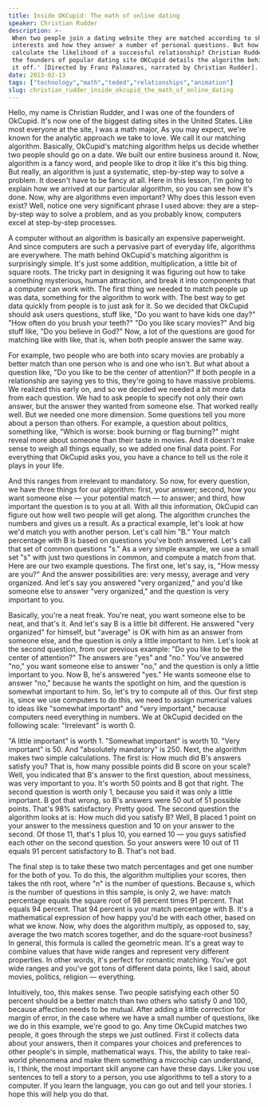 ```yaml
---
title: Inside OKCupid: The math of online dating
speaker: Christian Rudder
description: >-
 When two people join a dating website they are matched according to shared
 interests and how they answer a number of personal questions. But how do sites
 calculate the likelihood of a successful relationship? Christian Rudder one of
 the founders of popular dating site OKCupid details the algorithm behind 'hitting
 it off.' [Directed by Franz Palomares, narrated by Christian Rudder].
date: 2013-02-13
tags: ["technology","math","teded","relationships","animation"]
slug: christian_rudder_inside_okcupid_the_math_of_online_dating
---
```


Hello, my name is Christian Rudder, and I was one of the founders of OkCupid. It's now one
of the biggest dating sites in the United States. Like most everyone at the site, I was a
math major, As you may expect, we're known for the analytic approach we take to love. We
call it our matching algorithm. Basically, OkCupid's matching algorithm helps us decide
whether two people should go on a date. We built our entire business around it. Now,
algorithm is a fancy word, and people like to drop it like it's this big thing. But
really, an algorithm is just a systematic, step-by-step way to solve a problem. It doesn't
have to be fancy at all. Here in this lesson, I'm going to explain how we arrived at our
particular algorithm, so you can see how it's done. Now, why are algorithms even
important? Why does this lesson even exist? Well, notice one very significant phrase I
used above: they are a step-by-step way to solve a problem, and as you probably know,
computers excel at step-by-step processes.

A computer without an algorithm is basically an expensive paperweight. And since computers
are such a pervasive part of everyday life, algorithms are everywhere. The math behind
OkCupid's matching algorithm is surprisingly simple. It's just some addition,
multiplication, a little bit of square roots. The tricky part in designing it was figuring
out how to take something mysterious, human attraction, and break it into components that
a computer can work with. The first thing we needed to match people up was data, something
for the algorithm to work with. The best way to get data quickly from people is to just
ask for it. So we decided that OkCupid should ask users questions, stuff like, "Do you
want to have kids one day?" "How often do you brush your teeth?" "Do you like scary
movies?" And big stuff like, "Do you believe in God?" Now, a lot of the questions are good
for matching like with like, that is, when both people answer the same
way.

For example, two people who are both into scary movies are probably a better match than
one person who is and one who isn't. But what about a question like, "Do you like to be
the center of attention?" If both people in a relationship are saying yes to this, they're
going to have massive problems. We realized this early on, and so we decided we needed a
bit more data from each question. We had to ask people to specify not only their own
answer, but the answer they wanted from someone else. That worked really well. But we
needed one more dimension. Some questions tell you more about a person than others. For
example, a question about politics, something like, "Which is worse: book burning or flag
burning?" might reveal more about someone than their taste in movies. And it doesn't make
sense to weigh all things equally, so we added one final data point. For everything that
OkCupid asks you, you have a chance to tell us the role it plays in your
life.

And this ranges from irrelevant to mandatory. So now, for every question, we have three
things for our algorithm: first, your answer; second, how you want someone else — your
potential match — to answer; and third, how important the question is to you at all. With
all this information, OkCupid can figure out how well two people will get along. The
algorithm crunches the numbers and gives us a result. As a practical example, let's look
at how we'd match you with another person. Let's call him "B." Your match percentage with
B is based on questions you've both answered. Let's call that set of common questions "s."
As a very simple example, we use a small set "s" with just two questions in common, and
compute a match from that. Here are our two example questions. The first one, let's say,
is, "How messy are you?" And the answer possibilities are: very messy, average and very
organized. And let's say you answered "very organized," and you'd like someone else to
answer "very organized," and the question is very important to you.

Basically, you're a neat freak. You're neat, you want someone else to be neat, and that's
it. And let's say B is a little bit different. He answered "very organized" for himself,
but "average" is OK with him as an answer from someone else, and the question is only a
little important to him. Let's look at the second question, from our previous example: "Do
you like to be the center of attention?" The answers are "yes" and "no." You've answered
"no," you want someone else to answer "no," and the question is only a little important to
you. Now B, he's answered "yes." He wants someone else to answer "no," because he wants
the spotlight on him, and the question is somewhat important to him. So, let's try to
compute all of this. Our first step is, since we use computers to do this, we need to
assign numerical values to ideas like "somewhat important" and "very important," because
computers need everything in numbers. We at OkCupid decided on the following scale:
"Irrelevant" is worth 0.

"A little important" is worth 1. "Somewhat important" is worth 10. "Very important" is 50.
And "absolutely mandatory" is 250. Next, the algorithm makes two simple calculations. The
first is: How much did B's answers satisfy you? That is, how many possible points did B
score on your scale? Well, you indicated that B's answer to the first question, about
messiness, was very important to you. It's worth 50 points and B got that right. The
second question is worth only 1, because you said it was only a little important. B got
that wrong, so B's answers were 50 out of 51 possible points. That's 98% satisfactory.
Pretty good. The second question the algorithm looks at is: How much did you satisfy B?
Well, B placed 1 point on your answer to the messiness question and 10 on your answer to
the second. Of those 11, that's 1 plus 10, you earned 10 — you guys satisfied each other
on the second question. So your answers were 10 out of 11 equals 91 percent satisfactory
to B. That's not bad.

The final step is to take these two match percentages and get one number for the both of
you. To do this, the algorithm multiplies your scores, then takes the nth root, where "n"
is the number of questions. Because s, which is the number of questions in this sample, is
only 2, we have: match percentage equals the square root of 98 percent times 91 percent.
That equals 94 percent. That 94 percent is your match percentage with B. It's a
mathematical expression of how happy you'd be with each other, based on what we know. Now,
why does the algorithm multiply, as opposed to, say, average the two match scores
together, and do the square-root business? In general, this formula is called the
geometric mean. It's a great way to combine values that have wide ranges and represent
very different properties. In other words, it's perfect for romantic matching. You've got
wide ranges and you've got tons of different data points, like I said, about movies,
politics, religion — everything.

Intuitively, too, this makes sense. Two people satisfying each other 50 percent should be
a better match than two others who satisfy 0 and 100, because affection needs to be
mutual. After adding a little correction for margin of error, in the case where we have a
small number of questions, like we do in this example, we're good to go. Any time OkCupid
matches two people, it goes through the steps we just outlined. First it collects data
about your answers, then it compares your choices and preferences to other people's in
simple, mathematical ways. This, the ability to take real-world phenomena and make them
something a microchip can understand, is, I think, the most important skill anyone can
have these days. Like you use sentences to tell a story to a person, you use algorithms to
tell a story to a computer. If you learn the language, you can go out and tell your
stories. I hope this will help you do that.

<!--
ad_duration=0
event="TED-Ed"
external_start_time=0
intro_duration=0
is_subtitle_required="False"
is_talk_featured="False"
language="en"
language_swap="False"
native_language="en"
number_of_related_talks=6
number_of_speakers=1
number_of_subtitled_videos=0
number_of_tags=5
number_of_talk_download_languages=20
number_of_talk_more_resources=0
number_of_talk_recommendations=0
number_of_talks_take_actions=0
post_ad_duration=0
published_timestamp="2019-01-16 20:55:37"
recording_date="2013-02-13"
speaker_is_published=0
speaker_name="Christian Rudder"
talk_name="Inside OKCupid: The math of online dating"
talks_tags=["technology","math","teded","relationships","animation"]
url_photo_talk="https://s3.amazonaws.com/talkstar-photos/uploads/84a0a8e6-007a-4dba-adfa-8ffdbe7473ce/27_okcupid.jpg"
url_webpage="https://www.ted.com/talks/christian_rudder_inside_okcupid_the_math_of_online_dating"
video_type_name="TED-Ed Original"
-->